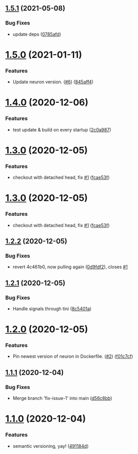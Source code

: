 ## [1.5.1](https://github.com/strangedev/neuron-buildbot/compare/v1.5.0...v1.5.1) (2021-05-08)


### Bug Fixes

* update deps ([0785afd](https://github.com/strangedev/neuron-buildbot/commit/0785afda0215492b457b73a624a4a0bb51a4008f))

# [1.5.0](https://github.com/strangedev/neuron-buildbot/compare/v1.4.0...v1.5.0) (2021-01-11)


### Features

* Update neuron version. ([#6](https://github.com/strangedev/neuron-buildbot/issues/6)) ([845aff4](https://github.com/strangedev/neuron-buildbot/commit/845aff4eb754158ba18a72d1bbbaf1a6c9ab16cd))

# [1.4.0](https://github.com/strangedev/neuron-buildbot/compare/v1.3.0...v1.4.0) (2020-12-06)


### Features

* test update & build on every startup ([2c0a987](https://github.com/strangedev/neuron-buildbot/commit/2c0a98760e1a0c57f6bb7c4b104b1d69c4fcb545))

# [1.3.0](https://github.com/strangedev/neuron-buildbot/compare/v1.2.2...v1.3.0) (2020-12-05)


### Features

* checkout with detached head, fix [#1](https://github.com/strangedev/neuron-buildbot/issues/1) ([fcae53f](https://github.com/strangedev/neuron-buildbot/commit/fcae53fe00f8b9ac5dbb2afe2b767ad9aee3d1c6))

# [1.3.0](https://github.com/strangedev/neuron-buildbot/compare/v1.2.2...v1.3.0) (2020-12-05)


### Features

* checkout with detached head, fix [#1](https://github.com/strangedev/neuron-buildbot/issues/1) ([fcae53f](https://github.com/strangedev/neuron-buildbot/commit/fcae53fe00f8b9ac5dbb2afe2b767ad9aee3d1c6))

## [1.2.2](https://github.com/strangedev/neuron-buildbot/compare/v1.2.1...v1.2.2) (2020-12-05)


### Bug Fixes

* revert 4c461b0, now pulling again ([0d9fdf2](https://github.com/strangedev/neuron-buildbot/commit/0d9fdf29ed13103eeb4e4f2602c2303c273df208)), closes [#1](https://github.com/strangedev/neuron-buildbot/issues/1)

## [1.2.1](https://github.com/strangedev/neuron-buildbot/compare/v1.2.0...v1.2.1) (2020-12-05)


### Bug Fixes

* Handle signals through tini ([8c5401a](https://github.com/strangedev/neuron-buildbot/commit/8c5401a6a56a9475097370a5f3a1d5519edea851))

# [1.2.0](https://github.com/strangedev/neuron-buildbot/compare/v1.1.1...v1.2.0) (2020-12-05)


### Features

* Pin newest version of neuron in Dockerfile. ([#2](https://github.com/strangedev/neuron-buildbot/issues/2)) ([f01c7cf](https://github.com/strangedev/neuron-buildbot/commit/f01c7cf48b84f47ff40f0d9c08283f878b27371e))

## [1.1.1](https://github.com/strangedev/neuron-buildbot/compare/v1.1.0...v1.1.1) (2020-12-04)


### Bug Fixes

* Merge branch 'fix-issue-1' into main ([d56c8bb](https://github.com/strangedev/neuron-buildbot/commit/d56c8bb67ec9261278af887d3917fabbff1d506a))

# [1.1.0](https://github.com/strangedev/neuron-buildbot/compare/v1.0.0...v1.1.0) (2020-12-04)


### Features

* semantic versioning, yay! ([491184d](https://github.com/strangedev/neuron-buildbot/commit/491184d80b9d7976c0dc3f81df9d02a427592fda))
